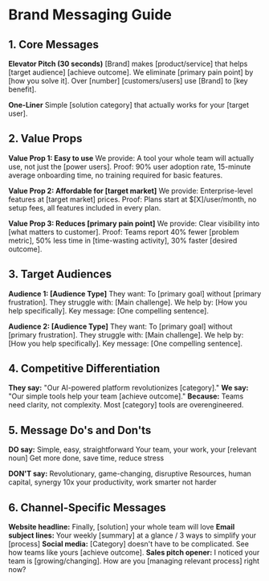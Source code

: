 # Brand Messaging Guide

## 1. Core Messages

**Elevator Pitch (30 seconds)**
[Brand] makes [product/service] that helps [target audience] [achieve outcome]. We eliminate [primary pain point] by [how you solve it]. Over [number] [customers/users] use [Brand] to [key benefit].

**One-Liner**
Simple [solution category] that actually works for your [target user].

## 2. Value Props

**Value Prop 1: Easy to use**
We provide: A tool your whole team will actually use, not just the [power users].
Proof: 90% user adoption rate, 15-minute average onboarding time, no training required for basic features.

**Value Prop 2: Affordable for [target market]**
We provide: Enterprise-level features at [target market] prices.
Proof: Plans start at $[X]/user/month, no setup fees, all features included in every plan.

**Value Prop 3: Reduces [primary pain point]**
We provide: Clear visibility into [what matters to customer].
Proof: Teams report 40% fewer [problem metric], 50% less time in [time-wasting activity], 30% faster [desired outcome].

## 3. Target Audiences

**Audience 1: [Audience Type]**
They want: To [primary goal] without [primary frustration].
They struggle with: [Main challenge].
We help by: [How you help specifically].
Key message: [One compelling sentence].

**Audience 2: [Audience Type]**
They want: To [primary goal] without [primary frustration].
They struggle with: [Main challenge].
We help by: [How you help specifically].
Key message: [One compelling sentence].

## 4. Competitive Differentiation

**They say:** "Our AI-powered platform revolutionizes [category]."
**We say:** "Our simple tools help your team [achieve outcome]."
**Because:** Teams need clarity, not complexity. Most [category] tools are overengineered.

## 5. Message Do's and Don'ts

**DO say:**
Simple, easy, straightforward
Your team, your work, your [relevant noun]
Get more done, save time, reduce stress

**DON'T say:**
Revolutionary, game-changing, disruptive
Resources, human capital, synergy
10x your productivity, work smarter not harder

## 6. Channel-Specific Messages

**Website headline:** Finally, [solution] your whole team will love
**Email subject lines:** Your weekly [summary] at a glance / 3 ways to simplify your [process]
**Social media:** [Category] doesn't have to be complicated. See how teams like yours [achieve outcome].
**Sales pitch opener:** I noticed your team is [growing/changing]. How are you [managing relevant process] right now?
